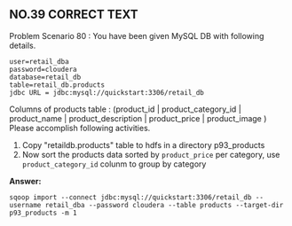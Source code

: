 ## NO.39 CORRECT TEXT

Problem Scenario 80 : You have been given MySQL DB with following details.

```
user=retail_dba
password=cloudera
database=retail_db
table=retail_db.products
jdbc URL = jdbc:mysql://quickstart:3306/retail_db
```

Columns of products table : (product_id | product_category_id | product_name |
product_description | product_price | product_image ) Please accomplish following activities.

1. Copy "retaildb.products" table to hdfs in a directory p93_products
2. Now sort the products data sorted by `product_price` per category, use `product_category_id` colunm to group by category

**Answer:**

```
sqoop import --connect jdbc:mysql://quickstart:3306/retail_db --username retail_dba --password cloudera --table products --target-dir p93_products -m 1

```

